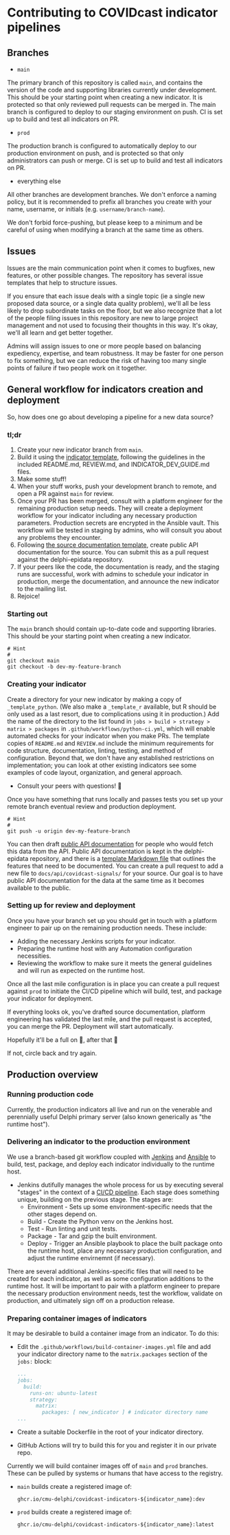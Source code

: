 # Contributing to COVIDcast indicator pipelines

## Branches

* `main`

The primary branch of this repository is called `main`, and contains the version of the code and supporting libraries currently under development. This should be your starting point when creating a new indicator. It is protected so that only reviewed pull requests can be merged in. The main branch is configured to deploy to our staging environment on push. CI is set up to build and test all indicators on PR.

* `prod`

The production branch is configured to automatically deploy to our production environment on push, and is protected so that only administrators can push or merge. CI is set up to build and test all indicators on PR.

* everything else

All other branches are development branches. We don't enforce a naming policy, but it is recommended to prefix all branches you create with your name, username, or initials (e.g. `username/branch-name`).

We don't forbid force-pushing, but please keep to a minimum and be careful of using when modifying a branch at the same time as others.

## Issues

Issues are the main communication point when it comes to bugfixes, new features, or other possible changes. The repository has several issue templates that help to structure issues.

If you ensure that each issue deals with a single topic (ie a single new proposed data source, or a single data quality problem), we'll all be less likely to drop subordinate tasks on the floor, but we also recognize that a lot of the people filing issues in this repository are new to large project management and not used to focusing their thoughts in this way. It's okay, we'll all learn and get better together.

Admins will assign issues to one or more people based on balancing expediency, expertise, and team robustness. It may be faster for one person to fix something, but we can reduce the risk of having too many single points of failure if two people work on it together.

## General workflow for indicators creation and deployment

So, how does one go about developing a pipeline for a new data source?

### tl;dr

1. Create your new indicator branch from `main`.
2. Build it using the [indicator template](https://github.com/cmu-delphi/covidcast-indicators/tree/main/_template_python), following the guidelines in the included README.md, REVIEW.md, and INDICATOR_DEV_GUIDE.md files.
3. Make some stuff!
4. When your stuff works, push your development branch to remote, and open a PR against `main` for review.
5. Once your PR has been merged, consult with a platform engineer for the remaining production setup needs. They will create a deployment workflow for your indicator including any necessary production parameters. Production secrets are encrypted in the Ansible vault. This workflow will be tested in staging by admins, who will consult you about any problems they encounter.
6. Following [the source documentation template](https://github.com/cmu-delphi/delphi-epidata/blob/main/docs/api/covidcast-signals/_source-template.md), create public API documentation for the source. You can submit this as a pull request against the delphi-epidata repository.
7. If your peers like the code, the documentation is ready, and the staging runs are successful, work with admins to schedule your indicator in production, merge the documentation, and announce the new indicator to the mailing list.
8. Rejoice!

### Starting out

The `main` branch should contain up-to-date code and supporting libraries. This should be your starting point when creating a new indicator.

```shell
# Hint
#
git checkout main
git checkout -b dev-my-feature-branch
```

### Creating your indicator

Create a directory for your new indicator by making a copy of `_template_python`. (We also make a `_template_r` available, but R should be only used as a last resort, due to complications using it in production.) Add the name of the directory to the list found in `jobs > build > strategy > matrix > packages` in `.github/workflows/python-ci.yml`, which will enable automated checks for your indicator when you make PRs. The template copies of `README.md` and `REVIEW.md` include the minimum requirements for code structure, documentation, linting, testing, and method of configuration. Beyond that, we don't have any established restrictions on implementation; you can look at other existing indicators see some examples of code layout, organization, and general approach.

* Consult your peers with questions! :handshake:

Once you have something that runs locally and passes tests you set up your remote branch eventual review and production deployment.

```shell
# Hint
#
git push -u origin dev-my-feature-branch
```

You can then draft [public API documentation](https://cmu-delphi.github.io/delphi-epidata/) for people who would fetch this
data from the API. Public API documentation is kept in the delphi-epidata
repository, and there is a [template Markdown
file](https://github.com/cmu-delphi/delphi-epidata/blob/main/docs/api/covidcast-signals/_source-template.md)
that outlines the features that need to be documented. You can create a pull
request to add a new file to `docs/api/covidcast-signals/` for your source. Our
goal is to have public API documentation for the data at the same time as it
becomes available to the public.

### Setting up for review and deployment

Once you have your branch set up you should get in touch with a platform engineer to pair up on the remaining production needs. These include:

* Adding the necessary Jenkins scripts for your indicator.
* Preparing the runtime host with any Automation configuration necessities.
* Reviewing the workflow to make sure it meets the general guidelines and will run as expected on the runtime host.

Once all the last mile configuration is in place you can create a pull request against `prod` to initiate the CI/CD pipeline which will build, test, and package your indicator for deployment.

If everything looks ok, you've drafted source documentation, platform engineering has validated the last mile, and the pull request is accepted, you can merge the PR. Deployment will start automatically.

Hopefully it'll be a full on :tada:, after that :crossed_fingers:

If not, circle back and try again.

## Production overview

### Running production code

Currently, the production indicators all live and run on the venerable and perennially useful Delphi primary server (also known generically as "the runtime host").

### Delivering an indicator to the production environment

We use a branch-based git workflow coupled with [Jenkins](https://www.jenkins.io/) and [Ansible](https://www.ansible.com/) to build, test, package, and deploy each indicator individually to the runtime host.

* Jenkins dutifully manages the whole process for us by executing several "stages" in the context of a [CI/CD pipeline](https://dzone.com/articles/learn-how-to-setup-a-cicd-pipeline-from-scratch). Each stage does something unique, building on the previous stage. The stages are:
  * Environment - Sets up some environment-specific needs that the other stages depend on.
  * Build - Create the Python venv on the Jenkins host.
  * Test - Run linting and unit tests.
  * Package - Tar and gzip the built environment.
  * Deploy - Trigger an Ansible playbook to place the built package onto the runtime host, place any necessary production configuration, and adjust the runtime envirnemnt (if necessary).

There are several additional Jenkins-specific files that will need to be created for each indicator, as well as some configuration additions to the runtime host.
It will be important to pair with a platform engineer to prepare the necessary production environment needs, test the workflow, validate on production, and ultimately sign off on a production release.

### Preparing container images of indicators

It may be desirable to build a container image from an indicator. To do this:

* Edit the `.github/workflows/build-container-images.yml` file and add your indicator directory name to the `matrix.packages` section of the `jobs:` block:

  ```yaml
  ...
  jobs:
    build:
      runs-on: ubuntu-latest
      strategy:
        matrix:
          packages: [ new_indicator ] # indicator directory name
  ...
  ```

* Create a suitable Dockerfile in the root of your indicator directory.

* GitHub Actions will try to build this for you and register it in our private repo.

Currently we will build container images off of `main` and `prod` branches. These can be pulled by systems or humans that have access to the registry.

* `main` builds create a registered image of:

  ```text
  ghcr.io/cmu-delphi/covidcast-indicators-${indicator_name}:dev
  ```

* `prod` builds create a registered image of:

  ```text
  ghcr.io/cmu-delphi/covidcast-indicators-${indicator_name}:latest
  ```
